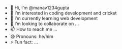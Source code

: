 - 👋 Hi, I’m @manav1234gupta
- 👀 I’m interested in coding development and cricket
- 🌱 I’m currently learning web development 
- 💞️ I’m looking to collaborate on ...
- 📫 How to reach me ...
- 😄 Pronouns: he/him
- ⚡ Fun fact: ...

<!---
manav1234gupta/manav1234gupta is a ✨ special ✨ repository because its `README.md` (this file) appears on your GitHub profile.
You can click the Preview link to take a look at your changes.
--->
